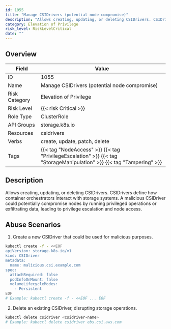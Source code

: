 ```yaml
---
id: 1055
title: "Manage CSIDrivers (potential node compromise)"
description: "Allows creating, updating, or deleting CSIDrivers. CSIDrivers define how container orchestrators interact with storage systems. A malicious CSIDriver could potentially compromise nodes by running privileged operations or exfiltrating data, leading to privilege escalation and node access."
category: Elevation of Privilege
risk_level: RiskLevelCritical
date: ""
---
```


## Overview

| Field         | Value                                                                                                                |
| ------------- | -------------------------------------------------------------------------------------------------------------------- |
| ID            | 1055                                                                                                                 |
| Name          | Manage CSIDrivers (potential node compromise)                                                                        |
| Risk Category | Elevation of Privilege                                                                                               |
| Risk Level    | {{< risk Critical >}}                                                                                                |
| Role Type     | ClusterRole                                                                                                          |
| API Groups    | storage.k8s.io                                                                                                       |
| Resources     | csidrivers                                                                                                           |
| Verbs         | create, update, patch, delete                                                                                        |
| Tags          | {{< tag "NodeAccess" >}} {{< tag "PrivilegeEscalation" >}} {{< tag "StorageManipulation" >}} {{< tag "Tampering" >}} |

## Description

Allows creating, updating, or deleting CSIDrivers. CSIDrivers define how container orchestrators interact with storage systems. A malicious CSIDriver could potentially compromise nodes by running privileged operations or exfiltrating data, leading to privilege escalation and node access.

## Abuse Scenarios

1. Create a new CSIDriver that could be used for malicious purposes.

```bash
kubectl create -f - <<EOF
apiVersion: storage.k8s.io/v1
kind: CSIDriver
metadata:
  name: malicious.csi.example.com
spec:
  attachRequired: false
  podInfoOnMount: false
  volumeLifecycleModes:
    - Persistent
EOF
# Example: kubectl create -f - <<EOF ... EOF

```

2. Delete an existing CSIDriver, disrupting storage operations.

```bash
kubectl delete csidriver <csidriver-name>
# Example: kubectl delete csidriver ebs.csi.aws.com

```

